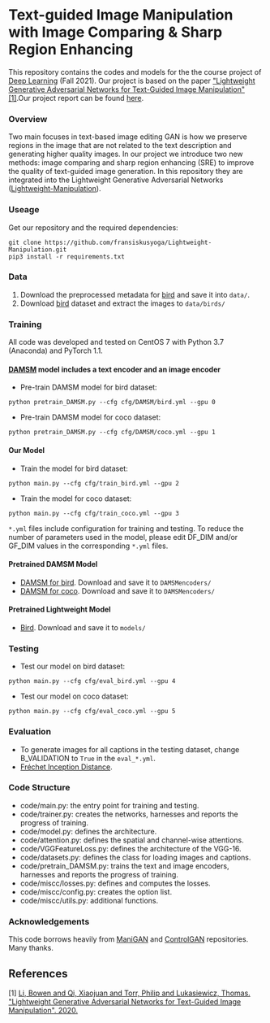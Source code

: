 # Text-guided Image Manipulation with Image Comparing \& Sharp Region Enhancing
This repository contains the codes and models for the the course project of [Deep Learning](http://http://www.da.inf.ethz.ch/teaching/2021/DeepLearning) (Fall 2021). Our project is based on the paper ["Lightweight Generative Adversarial Networks for Text-Guided Image Manipulation"](https://proceedings.neurips.cc/paper/2020/file/fae0b27c451c728867a567e8c1bb4e53-Paper.pdf) [[1]](#1).Our project report can be found [here](project_report.pdf).

### Overview
Two main focuses in text-based image editing GAN is how we preserve regions in the image that are not related to the text description and generating higher quality images. In our project we introduce two new methods: image comparing and sharp region enhancing (SRE) to improve the quality of text-guided image generation. In this repository they are integrated into the Lightweight Generative Adversarial Networks ([Lightweight-Manipulation](https://github.com/mrlibw/Lightweight-Manipulation)). 

### Useage
Get our repository and the required dependencies:
```
git clone https://github.com/fransiskusyoga/Lightweight-Manipulation.git
pip3 install -r requirements.txt
```

### Data

1. Download the preprocessed metadata for [bird](https://drive.google.com/file/d/1R01J63Vqzg5463ycIyK_MHI4jXMFCihx/view) and save it into `data/`.
2. Download [bird](http://www.vision.caltech.edu/visipedia/CUB-200-2011.html) dataset and extract the images to `data/birds/`

### Training
All code was developed and tested on CentOS 7 with Python 3.7 (Anaconda) and PyTorch 1.1.

#### [DAMSM](https://github.com/taoxugit/AttnGAN) model includes a text encoder and an image encoder
- Pre-train DAMSM model for bird dataset:
```
python pretrain_DAMSM.py --cfg cfg/DAMSM/bird.yml --gpu 0
```
- Pre-train DAMSM model for coco dataset: 
```
python pretrain_DAMSM.py --cfg cfg/DAMSM/coco.yml --gpu 1
```
#### Our Model
- Train the model for bird dataset:
```
python main.py --cfg cfg/train_bird.yml --gpu 2
```
- Train the model for coco dataset: 
```
python main.py --cfg cfg/train_coco.yml --gpu 3
```

`*.yml` files include configuration for training and testing. To reduce the number of parameters used in the model, please edit DF_DIM and/or GF_DIM values in the corresponding `*.yml` files.

#### Pretrained DAMSM Model
- [DAMSM for bird](https://drive.google.com/file/d/1n-qKR7K4V-4oVC1GaGeIHLTQfIzPsTsE/view?usp=sharing). Download and save it to `DAMSMencoders/`
- [DAMSM for coco](https://drive.google.com/file/d/1GnXhzMKtFM-RK_ATsfU1tomta1Ko72vr/view?usp=sharing). Download and save it to `DAMSMencoders/`

#### Pretrained Lightweight Model 
- [Bird](https://drive.google.com/file/d/1ojDzj4zak0-L9tG48hSfN9FxibwjsS6V/view?usp=sharing). Download and save it to `models/`

### Testing
- Test our model on bird dataset:
```
python main.py --cfg cfg/eval_bird.yml --gpu 4
```
- Test our model on coco dataset: 
```
python main.py --cfg cfg/eval_coco.yml --gpu 5
```
### Evaluation

- To generate images for all captions in the testing dataset, change B_VALIDATION to `True` in the `eval_*.yml`. 
- [Fréchet Inception Distance](https://github.com/mseitzer/pytorch-fid).

### Code Structure
- code/main.py: the entry point for training and testing.
- code/trainer.py: creates the networks, harnesses and reports the progress of training.
- code/model.py: defines the architecture.
- code/attention.py: defines the spatial and channel-wise attentions.
- code/VGGFeatureLoss.py: defines the architecture of the VGG-16.
- code/datasets.py: defines the class for loading images and captions.
- code/pretrain_DAMSM.py: trains the text and image encoders, harnesses and reports the progress of training. 
- code/miscc/losses.py: defines and computes the losses.
- code/miscc/config.py: creates the option list.
- code/miscc/utils.py: additional functions.

### Acknowledgements
This code borrows heavily from [ManiGAN](https://github.com/mrlibw/ManiGAN) and [ControlGAN](https://github.com/mrlibw/ControlGAN) repositories. Many thanks.

## References
<a id="1">[1]</a> [Li, Bowen and Qi, Xiaojuan and Torr, Philip and Lukasiewicz, Thomas. "Lightweight Generative Adversarial Networks for Text-Guided Image Manipulation". 2020.](https://proceedings.neurips.cc/paper/2020/file/fae0b27c451c728867a567e8c1bb4e53-Paper.pdf)

